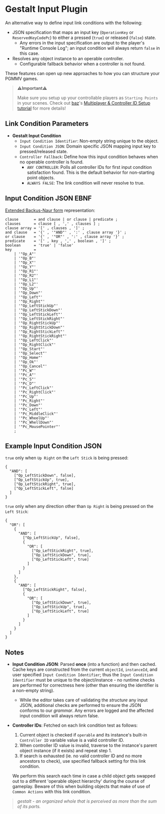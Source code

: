 # Gestalt Input Plugin

An alternative way to define input link conditions with the following:

-   JSON specification that maps an input key (`OperationKey` or `ReservedKeyCodePc`) to either a pressed (`true`) or released (`false`) state.
    -   Any errors in the input specification are output to the player's "Runtime Console Log"; an input condition will always return `false` in this case.
-   Resolves any object instance to an operable controller.
    -   Configurable fallback behavior when a controller is not found.

These features can open up new approaches to how you can structure your PGMMV games.

> **⚠️Important⚠️**
>
> Make sure you setup up your controllable players as `Starting Points` in your scenes. Check out [baz](https://bazratcreates.itch.io/)'s [Multiplayer & Controller ID Setup tutorial](https://www.youtube.com/watch?v=FVp2UVoNpqc) for more details!

## Link Condition Parameters

-   **Gestalt Input Condition**
    -   `Input Condition Identifier`: Non-empty string unique to the object.
    -   `Input Condition JSON`: Domain specific JSON mapping input key to pressed/released state.
    -   `Controller Fallback`: Define how this input condition behaves when no operable controller is found.
        -   `ANY CONTROLLER`: Polls all controller IDs for first input condition satisfaction found. This is the default behavior for non-starting point objects.
        -   `ALWAYS FALSE`: The link condition will never resolve to true.

## Input Condition JSON EBNF

[Extended Backus-Naur form](https://en.wikipedia.org/wiki/Extended_Backus%E2%80%93Naur_form) representation:

```
clause       = and clause | or clause | predicate ;
clauses      = clause [ , ',' , clauses ] ;
clause array = '[' , clauses , ']' ;
and clause   = '{' , '"AND"' , ':' , clause array '}' ;
or clause    = '{' , '"OR"' , ':' , clause array '}' ;
predicate    = '[' , key , ',' , boolean , ']' ;
boolean      = 'true' | 'false'
key          =
    | '"Op_A"'
    | '"Op_B"'
    | '"Op_X"'
    | '"Op_Y"'
    | '"Op_R1"'
    | '"Op_R2"'
    | '"Op_L1"'
    | '"Op_L2"'
    | '"Op_Up"'
    | '"Op_Down"'
    | '"Op_Left"'
    | '"Op_Right"'
    | '"Op_LeftStickUp"'
    | '"Op_LeftStickDown"'
    | '"Op_LeftStickLeft"'
    | '"Op_LeftStickRight"'
    | '"Op_RightStickUp"'
    | '"Op_RightStickDown"'
    | '"Op_RightStickLeft"'
    | '"Op_RightStickRight"'
    | '"Op_LeftClick"'
    | '"Op_RightClick"'
    | '"Op_Start"'
    | '"Op_Select"'
    | '"Op_Home"'
    | '"Op_Ok"'
    | '"Op_Cancel"'
    | '"Pc_W"'
    | '"Pc_A"'
    | '"Pc_S"'
    | '"Pc_D"'
    | '"Pc_LeftClick"'
    | '"Pc_RightClick"'
    | '"Pc_Up"'
    | '"Pc_Right"'
    | '"Pc_Down"'
    | '"Pc_Left"'
    | '"Pc_MiddleClick"'
    | '"Pc_WheelUp"'
    | '"Pc_WhellDown"'
    | '"Pc_MousePointer"'
    ;
```

## Example Input Condition JSON

`true` only when `Up Right` on the `Left Stick` is being pressed:

```
{
  "AND": [
    ["Op_LeftStickDown", false],
    ["Op_LeftStickUp", true],
    ["Op_LeftStickRight", true],
    ["Op_LeftStickLeft", false]
  ]
}
```

`true` only when any direction other than `Up Right` is being pressed on the `Left Stick`:

```
{
  "OR": [
    {
      "AND": [
        ["Op_LeftStickUp", false],
        {
          "OR": [
            ["Op_LeftStickRight", true],
            ["Op_LeftStickDown", true],
            ["Op_LeftStickLeft", true]
          ]
        }
      ]
    },
    {
      "AND": [
        ["Op_LeftStickRight", false],
        {
          "OR": [
            ["Op_LeftStickDown", true],
            ["Op_LeftStickUp", true],
            ["Op_LeftStickLeft", true]
          ]
        }
      ]
    }
  ]
}
```

## Notes

-   **Input Condition JSON**: Parsed **once** (into a function) and then cached. Cache keys are constructed from the current `objectId`, `instanceId`, and user specified `Input Condition Identifier`; thus the `Input Condition Identifier` must be unique to the object/instance - no runtime checks are performed for correctness here (other than ensuring the identifier is a non-empty string).

    -   While the editor takes care of validating the _structure_ any input JSON, additional checks are performed to ensure the JSON conforms to our _grammar_. Any errors are logged and the affected input condition will always return false.

-   **Controller IDs**: Fetched on each link condition test as follows:

    1. Current object is checked if `operable` and its instance's built-in `Controller ID` variable value is a valid controller ID.
    2. When controller ID value is invalid, traverse to the instance's parent object instance (if it exists) and repeat step 1.
    3. If search is exhausted (ie. no valid controller ID and no more ancestors to check), use specified fallback setting for this link condition.

    We perform this search each time in case a child object gets swapped out to a different 'operable object hierarchy' during the course of gameplay. Beware of this when building objects that make of use of `Common Actions` with this link condition.

> _gestalt_ - _an organized whole that is perceived as more than the sum of its parts._
